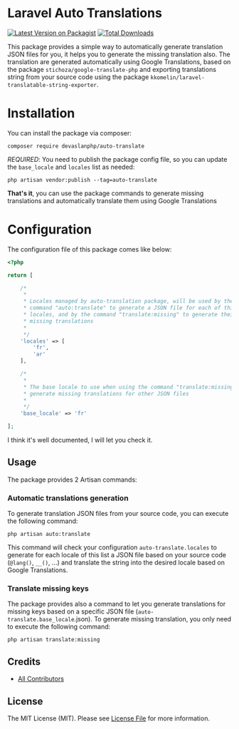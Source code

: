 # Laravel Auto Translations

[![Latest Version on Packagist](https://img.shields.io/packagist/v/devaslanphp/auto-translate.svg?style=flat-square)](https://packagist.org/packages/devaslanphp/auto-translate)
[![Total Downloads](https://img.shields.io/packagist/dt/devaslanphp/auto-translate.svg?style=flat-square)](https://packagist.org/packages/devaslanphp/auto-translate)

This package provides a simple way to automatically generate translation JSON files for you, it helps you to generate the missing translation also.
The translation are generated automatically using Google Translations, based on the package `stichoza/google-translate-php` and exporting translations string from your source code using the package `kkomelin/laravel-translatable-string-exporter`.

# Installation

You can install the package via composer:

```shell
composer require devaslanphp/auto-translate
```

*REQUIRED*: You need to publish the package config file, so you can update the `base_locale` and `locales` list as needed:

```shell
php artisan vendor:publish --tag=auto-translate
```

**That's it**, you can use the package commands to generate missing translations and automatically translate them using Google Translations

# Configuration

The configuration file of this package comes like below:

```php
<?php

return [

    /*
     * 
     * Locales managed by auto-translation package, will be used by the 
     * command "auto:translate" to generate a JSON file for each of this 
     * locales, and by the command "translate:missing" to generate their
     * missing translations
     * 
     */
    'locales' => [
        'fr',
        'ar'
    ],

    /*
     * 
     * The base locale to use when using the command "translate:missing" to
     * generate missing translations for other JSON files
     * 
     */
    'base_locale' => 'fr'

];
```

I think it's well documented, I will let you check it.

## Usage

The package provides 2 Artisan commands:

### Automatic translations generation

To generate translation JSON files from your source code, you can execute the following command:

```shell
php artisan auto:translate
```

This command will check your configuration `auto-translate.locales` to generate for each locale of this list a JSON file based on your source code (`@lang()`, `__()`, ...) and translate the string into the desired locale based on Google Translations.

### Translate missing keys

The package provides also a command to let you generate translations for missing keys based on a specific JSON file (`auto-translate.base_locale`.json). To generate missing translation, you only need to execute the following command:

```shell
php artisan translate:missing
```

## Credits

- [All Contributors](https://github.com/devaslanphp/auto-translate/graphs/contributors)

## License

The MIT License (MIT). Please see [License File](LICENSE.md) for more information.
